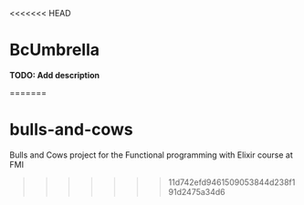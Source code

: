 <<<<<<< HEAD
# BcUmbrella

**TODO: Add description**

=======
# bulls-and-cows
Bulls and Cows project for the Functional programming with Elixir course at FMI
>>>>>>> 11d742efd9461509053844d238f191d2475a34d6

